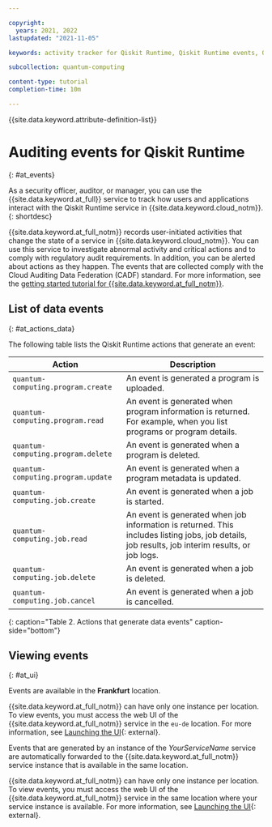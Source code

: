 ```yaml
---

copyright:
  years: 2021, 2022
lastupdated: "2021-11-05"

keywords: activity tracker for Qiskit Runtime, Qiskit Runtime events, Qiskit Runtime security, audit logs for Qiskit Runtime, viewing Qiskit Runtime events, Qiskit Runtime events

subcollection: quantum-computing

content-type: tutorial
completion-time: 10m

---
```


{{site.data.keyword.attribute-definition-list}}


# Auditing events for Qiskit Runtime
{: #at_events}

As a security officer, auditor, or manager, you can use the {{site.data.keyword.at_full}} service to track how users and applications interact with the Qiskit Runtime service in {{site.data.keyword.cloud_notm}}.
{: shortdesc}

{{site.data.keyword.at_full_notm}} records user-initiated activities that change the state of a service in {{site.data.keyword.cloud_notm}}. You can use this service to investigate abnormal activity and critical actions and to comply with regulatory audit requirements. In addition, you can be alerted about actions as they happen. The events that are collected comply with the Cloud Auditing Data Federation (CADF) standard. For more information, see the [getting started tutorial for {{site.data.keyword.at_full_notm}}](/docs/activity-tracker?topic=activity-tracker-getting-started).


## List of data events
{: #at_actions_data}

The following table lists the Qiskit Runtime actions that generate an event:

| Action                           | Description                        |
|----------------------------------|------------------------------------|
| `quantum-computing.program.create` | An event is generated a program is uploaded.     |
| `quantum-computing.program.read` | An event is generated when program information is returned.  For example, when you list programs or program details.     |
| `quantum-computing.program.delete` | An event is generated when a program is deleted.     |
| `quantum-computing.program.update` | An event is generated when a program metadata is updated.     |
| `quantum-computing.job.create` | An event is generated when a job is started.     |
| `quantum-computing.job.read` | An event is generated when job information is returned. This includes listing jobs, job details, job results, job interim results, or job logs.      |
| `quantum-computing.job.delete` | An event is generated when a job is deleted.     |
| `quantum-computing.job.cancel` | An event is generated when a job is cancelled.     |

{: caption="Table 2. Actions that generate data events" caption-side="bottom"}


## Viewing events
{: #at_ui}

Events are available in the **Frankfurt** location.

{{site.data.keyword.at_full_notm}} can have only one instance per location. To view events, you must access the web UI of the {{site.data.keyword.at_full_notm}} service in the `eu-de` location. For more information, see [Launching the UI](/docs/activity-tracker?topic=activity-tracker-launch){: external}.

Events that are generated by an instance of the _YourServiceName_ service are automatically forwarded to the {{site.data.keyword.at_full_notm}} service instance that is available in the same location.

{{site.data.keyword.at_full_notm}} can have only one instance per location. To view events, you must access the web UI of the {{site.data.keyword.at_full_notm}} service in the same location where your service instance is available. For more information, see [Launching the UI](/docs/activity-tracker?topic=activity-tracker-launch){: external}.
